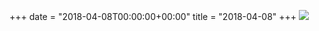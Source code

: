 +++
date = "2018-04-08T00:00:00+00:00"
title = "2018-04-08"
+++
<img class="img-fluid" src="/2018-04-08.jpg" />
